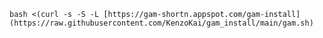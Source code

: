 `bash <(curl -s -S -L [https://gam-shortn.appspot.com/gam-install](https://raw.githubusercontent.com/KenzoKai/gam_install/main/gam.sh)`
